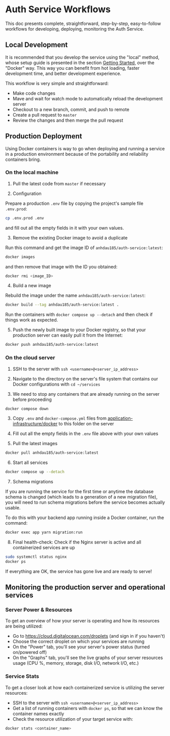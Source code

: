 # Auth Service Workflows

This doc presents complete, straightforward, step-by-step, easy-to-follow workflows for developing, deploying, monitoring the Auth Service.

## Local Development

It is recommended that you develop the service using the "local" method, whose setup guide is presented in the section [Getting Started](https://github.com/anhdau185/auth-service#getting-started), over the "Docker" way. This way you can benefit from hot loading, faster development time, and better development experience.

This workflow is very simple and straightforward:

- Make code changes
- Mave and wait for watch mode to automatically reload the development server
- Checkout to a new branch, commit, and push to remote
- Create a pull request to `master`
- Review the changes and then merge the pull request

## Production Deployment

Using Docker containers is way to go when deploying and running a service in a production environment because of the portability and reliability containers bring.

### On the local machine

1. Pull the latest code from `master` if necessary

2. Configuration

Prepare a production `.env` file by copying the project's sample file `.env.prod`:

```sh
cp .env.prod .env
```

and fill out all the empty fields in it with your own values.

3. Remove the existing Docker image to avoid a duplicate

Run this command and get the image ID of `anhdau185/auth-service:latest`:

```sh
docker images
```

and then remove that image with the ID you obtained:

```sh
docker rmi <image_ID>
```

4. Build a new image

Rebuild the image under the name `anhdau185/auth-service:latest`:

```sh
docker build --tag anhdau185/auth-service:latest .
```

Run the containers with `docker compose up --detach` and then check if things work as expected.

5. Push the newly built image to your Docker registry, so that your production server can easily pull it from the Internet:

```sh
docker push anhdau185/auth-service:latest
```

### On the cloud server

1. SSH to the server with `ssh <username>@<server_ip_address>`

2. Navigate to the directory on the server's file system that contains our Docker configurations with `cd ~/services`

3. We need to stop any containers that are already running on the server before proceeding

```sh
docker compose down
```

3. Copy `.env` and `docker-compose.yml` files from [application-infrastructure/docker](https://github.com/anhdau185/application-infrastructure/tree/main/docker) to this folder on the server

4. Fill out all the empty fields in the `.env` file above with your own values

5. Pull the latest images

```sh
docker pull anhdau185/auth-service:latest
```

6. Start all services

```sh
docker compose up --detach
```

7. Schema migrations

If you are running the service for the first time or anytime the database schema is changed (which leads to a generation of a new migration file), you will need to run schema migrations before the service becomes actually usable.

To do this with your backend app running inside a Docker container, run the command:

```sh
docker exec app yarn migration:run
```

8. Final health-check: Check if the Nginx server is active and all containerized services are up

```sh
sudo systemctl status nginx
docker ps
```

If everything are OK, the service has gone live and are ready to serve!

## Monitoring the production server and operational services

### Server Power & Resources

To get an overview of how your server is operating and how its resources are being utilized:

- Go to https://cloud.digitalocean.com/droplets (and sign in if you haven't)
- Choose the correct droplet on which your services are running
- On the "Power" tab, you'll see your server's power status (turned on/powered off)
- On the "Graphs" tab, you'll see the live graphs of your server resources usage (CPU %, memory, storage, disk I/O, network I/O, etc.)

### Service Stats

To get a closer look at how each containerized service is utilizing the server resources:

- SSH to the server with `ssh <username>@<server_ip_address>`
- Get a list of running containers with `docker ps`, so that we can know the container names exactly
- Check the resource utilization of your target service with:

```sh
docker stats <container_name>
```
